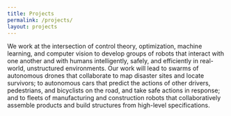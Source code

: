 ```yaml
---
title: Projects
permalink: /projects/
layout: projects
---
```


We work at the intersection of control theory, optimization, machine learning,
and computer vision to develop groups of robots that interact with one another
and with humans intelligently, safely, and efficiently in real-world,
unstructured environments.  Our work will lead to swarms of autonomous drones
that collaborate to map disaster sites and locate survivors; to autonomous cars
that predict the actions of other drivers, pedestrians, and bicyclists on the
road, and take safe actions in response; and to fleets of manufacturing and
construction robots that collaboratively assemble products and build structures
from high-level specifications.  
